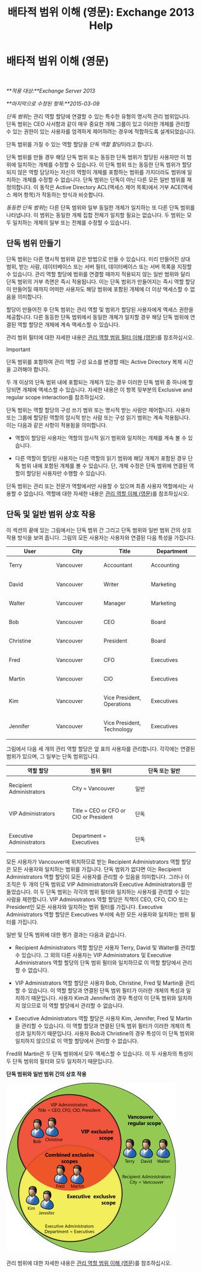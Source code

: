 ﻿---
title: '배타적 범위 이해 (영문): Exchange 2013 Help'
TOCTitle: 배타적 범위 이해 (영문)
ms:assetid: 32492622-3b01-4e3b-8288-ed39525eea75
ms:mtpsurl: https://technet.microsoft.com/ko-kr/library/Dd638110(v=EXCHG.150)
ms:contentKeyID: 50482797
ms.date: 05/22/2018
mtps_version: v=EXCHG.150
ms.translationtype: MT
---

# 배타적 범위 이해 (영문)

 

_**적용 대상:**Exchange Server 2013_

_**마지막으로 수정된 항목:**2015-03-09_

*단독 범위*는 관리 역할 할당에 연결할 수 있는 특수한 유형의 명시적 관리 범위입니다. 단독 범위는 CEO 사서함과 같이 매우 중요한 개체 그룹이 있고 이러한 개체를 관리할 수 있는 권한이 있는 사용자를 엄격하게 제어하려는 경우에 적합하도록 설계되었습니다.

단독 범위를 가질 수 있는 역할 할당을 *단독 역할 할당*이라고 합니다.

단독 범위를 만들 경우 해당 단독 범위 또는 동등한 단독 범위가 할당된 사용자만 이 범위에 일치하는 개체를 수정할 수 있습니다. 이 단독 범위 또는 동등한 단독 범위가 할당되지 않은 역할 담당자는 자신의 역할이 개체를 포함하는 범위를 가지더라도 범위에 일치하는 개체를 수정할 수 없습니다. 단독 범위는 단독이 아닌 다른 모든 일반 범위를 재정의합니다. 이 동작은 Active Directory ACL(액세스 제어 목록)에서 거부 ACE(액세스 제어 항목)가 작동하는 방식과 비슷합니다.

*동등한 단독 범위*는 다른 단독 범위와 일부 동일한 개체가 일치하는 또 다른 단독 범위를 나타냅니다. 이 범위는 동일한 개체 집합 전체가 일치할 필요는 없습니다. 두 범위는 모두 일치하는 개체의 일부 또는 전체를 수정할 수 있습니다.

## 단독 범위 만들기

단독 범위는 다른 명시적 범위와 같은 방법으로 만들 수 있습니다. 미리 만들어진 상대 범위, 받는 사람, 데이터베이스 또는 서버 필터, 데이터베이스 또는 서버 목록을 지정할 수 있습니다. 관리 역할 할당에 범위를 연결할 때까지 적용되지 않는 일반 범위와 달리 단독 범위의 거부 측면은 즉시 적용됩니다. 이는 단독 범위가 만들어지는 즉시 역할 할당이 만들어질 때까지 어떠한 사용자도 해당 범위에 포함된 개체에 더 이상 액세스할 수 없음을 의미합니다.

할당이 만들어진 후 단독 범위는 관리 역할 및 범위가 할당된 사용자에게 액세스 권한을 제공합니다. 다른 동등한 단독 범위에서 동일한 개체가 일치할 경우 해당 단독 범위에 연결된 역할 할당은 개체에 계속 액세스할 수 있습니다.

관리 범위 필터에 대한 자세한 내용은 [관리 역할 범위 필터 이해 (영문)](understanding-management-role-scope-filters-exchange-2013-help.md)를 참조하십시오.


> [!IMPORTANT]
> 단독 범위를 포함하여 관리 역할 구성 요소를 변경할 때는 Active Directory 복제 시간을 고려해야 합니다.



두 개 이상의 단독 범위 내에 포함되는 개체가 있는 경우 이러한 단독 범위 중 하나에 할당되면 개체에 액세스할 수 있습니다. 자세한 내용은 이 항목 뒷부분의 Exclusive and regular scope interaction를 참조하십시오.

단독 범위는 역할 할당의 구성 쓰기 범위 또는 명시적 받는 사람만 제어합니다. 사용자 또는 그룹에 할당된 역할의 암시적 받는 사람 또는 구성 읽기 범위는 계속 적용됩니다. 이는 다음과 같은 사항이 적용됨을 의미합니다.

  - 역할이 할당된 사용자는 역할의 암시적 읽기 범위와 일치하는 개체를 계속 볼 수 있습니다.

  - 다른 역할이 할당된 사용자는 다른 역할의 읽기 범위에 해당 개체가 포함된 경우 단독 범위 내에 포함된 개체를 볼 수 있습니다. 단, 개체 수정은 단독 범위에 연결된 역할이 할당된 사용자만 수행할 수 있습니다.

단독 범위는 관리 또는 전문가 역할에서만 사용할 수 있으며 최종 사용자 역할에서는 사용할 수 없습니다. 역할에 대한 자세한 내용은 [관리 역할 이해 (영문)](understanding-management-roles-exchange-2013-help.md)를 참조하십시오.

## 단독 및 일반 범위 상호 작용

이 섹션의 끝에 있는 그림에서는 단독 범위 간 그리고 단독 범위와 일반 범위 간의 상호 작용 방식을 보여 줍니다. 그림의 모든 사용자는 사용자와 연결된 다음 특성을 가집니다.


<table>
<colgroup>
<col style="width: 25%" />
<col style="width: 25%" />
<col style="width: 25%" />
<col style="width: 25%" />
</colgroup>
<thead>
<tr class="header">
<th>User</th>
<th>City</th>
<th>Title</th>
<th>Department</th>
</tr>
</thead>
<tbody>
<tr class="odd">
<td><p>Terry</p></td>
<td><p>Vancouver</p></td>
<td><p>Accountant</p></td>
<td><p>Accounting</p></td>
</tr>
<tr class="even">
<td><p>David</p></td>
<td><p>Vancouver</p></td>
<td><p>Writer</p></td>
<td><p>Marketing</p></td>
</tr>
<tr class="odd">
<td><p>Walter</p></td>
<td><p>Vancouver</p></td>
<td><p>Manager</p></td>
<td><p>Marketing</p></td>
</tr>
<tr class="even">
<td><p>Bob</p></td>
<td><p>Vancouver</p></td>
<td><p>CEO</p></td>
<td><p>Board</p></td>
</tr>
<tr class="odd">
<td><p>Christine</p></td>
<td><p>Vancouver</p></td>
<td><p>President</p></td>
<td><p>Board</p></td>
</tr>
<tr class="even">
<td><p>Fred</p></td>
<td><p>Vancouver</p></td>
<td><p>CFO</p></td>
<td><p>Executives</p></td>
</tr>
<tr class="odd">
<td><p>Martin</p></td>
<td><p>Vancouver</p></td>
<td><p>CIO</p></td>
<td><p>Executives</p></td>
</tr>
<tr class="even">
<td><p>Kim</p></td>
<td><p>Vancouver</p></td>
<td><p>Vice President, Operations</p></td>
<td><p>Executives</p></td>
</tr>
<tr class="odd">
<td><p>Jennifer</p></td>
<td><p>Vancouver</p></td>
<td><p>Vice President, Technology</p></td>
<td><p>Executives</p></td>
</tr>
</tbody>
</table>


그림에서 다음 세 개의 관리 역할 할당은 앞 표의 사용자를 관리합니다. 각각에는 연결된 범위가 있으며, 그 일부는 단독 범위입니다.


<table>
<colgroup>
<col style="width: 33%" />
<col style="width: 33%" />
<col style="width: 33%" />
</colgroup>
<thead>
<tr class="header">
<th>역할 할당</th>
<th>범위 필터</th>
<th>단독 또는 일반</th>
</tr>
</thead>
<tbody>
<tr class="odd">
<td><p>Recipient Administrators</p></td>
<td><p>City = Vancouver</p></td>
<td><p>일반</p></td>
</tr>
<tr class="even">
<td><p>VIP Administrators</p></td>
<td><p>Title = CEO or CFO or CIO or President</p></td>
<td><p>단독</p></td>
</tr>
<tr class="odd">
<td><p>Executive Administrators</p></td>
<td><p>Department = Executives</p></td>
<td><p>단독</p></td>
</tr>
</tbody>
</table>


모든 사용자가 Vancouver에 위치하므로 받는 Recipient Administrators 역할 할당은 모든 사용자와 일치하는 범위를 가집니다. 단독 범위가 없다면 이는 Recipient Administrators 역할 할당이 모든 사용자를 관리할 수 있음을 의미합니다. 그러나 이 조직은 두 개의 단독 범위로 VIP Administrators와 Executive Administrators를 만들었습니다. 이 두 단독 범위는 각각의 범위 필터와 일치하는 사용자를 관리할 수 있는 사람을 제한합니다. VIP Administrators 역할 할당은 직책이 CEO, CFO, CIO 또는 President인 모든 사용자와 일치하는 범위 필터를 가집니다. Executive Administrators 역할 할당은 Executives 부서에 속한 모든 사용자와 일치하는 범위 필터를 가집니다.

일반 및 단독 범위에 대한 평가 결과는 다음과 같습니다.

  - Recipient Administrators 역할 할당은 사용자 Terry, David 및 Walter를 관리할 수 있습니다. 그 외의 다른 사용자는 VIP Administrators 및 Executive Administrators 역할 할당의 단독 범위 필터와 일치하므로 이 역할 할당에서 관리할 수 없습니다.

  - VIP Administrators 역할 할당은 사용자 Bob, Christine, Fred 및 Martin을 관리할 수 있습니다. 이 역할 할당과 연결된 단독 범위 필터가 이러한 개체의 특성과 일치하기 때문입니다. 사용자 Kim과 Jennifer의 경우 특성이 이 단독 범위와 일치하지 않으므로 이 역할 할당에서 관리할 수 없습니다.

  - Executive Administrators 역할 할당은 사용자 Kim, Jennifer, Fred 및 Martin을 관리할 수 있습니다. 이 역할 할당과 연결된 단독 범위 필터가 이러한 개체의 특성과 일치하기 때문입니다. 사용자 Bob과 Christine의 경우 특성이 이 단독 범위와 일치하지 않으므로 이 역할 할당에서 관리할 수 없습니다.

Fred와 Martin은 두 단독 범위에서 모두 액세스할 수 있습니다. 이 두 사용자의 특성이 두 단독 범위의 필터와 모두 일치하기 때문입니다.

**단독 범위와 일반 범위 간의 상호 작용**

![단독 및 일반 범위 상호 작용](images/Dd638110.0aa26d1d-1fa6-44d8-802d-83d75cd2624c(EXCHG.150).jpg "단독 및 일반 범위 상호 작용")

관리 범위에 대한 자세한 내용은 [관리 역할 범위 이해 (영문)](understanding-management-role-scopes-exchange-2013-help.md)를 참조하십시오.

